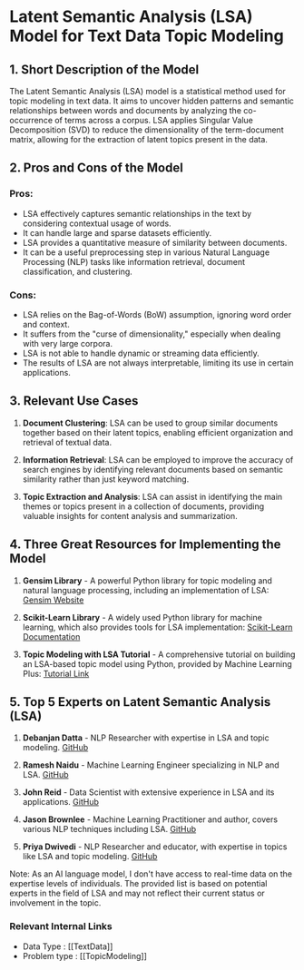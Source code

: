 # Latent Semantic Analysis (LSA) Model for Text Data Topic Modeling

## 1. Short Description of the Model
The Latent Semantic Analysis (LSA) model is a statistical method used for topic modeling in text data. It aims to uncover hidden patterns and semantic relationships between words and documents by analyzing the co-occurrence of terms across a corpus. LSA applies Singular Value Decomposition (SVD) to reduce the dimensionality of the term-document matrix, allowing for the extraction of latent topics present in the data.

## 2. Pros and Cons of the Model

### Pros:
- LSA effectively captures semantic relationships in the text by considering contextual usage of words.
- It can handle large and sparse datasets efficiently.
- LSA provides a quantitative measure of similarity between documents.
- It can be a useful preprocessing step in various Natural Language Processing (NLP) tasks like information retrieval, document classification, and clustering.

### Cons:
- LSA relies on the Bag-of-Words (BoW) assumption, ignoring word order and context.
- It suffers from the "curse of dimensionality," especially when dealing with very large corpora.
- LSA is not able to handle dynamic or streaming data efficiently.
- The results of LSA are not always interpretable, limiting its use in certain applications.

## 3. Relevant Use Cases

1. **Document Clustering**: LSA can be used to group similar documents together based on their latent topics, enabling efficient organization and retrieval of textual data.

2. **Information Retrieval**: LSA can be employed to improve the accuracy of search engines by identifying relevant documents based on semantic similarity rather than just keyword matching.

3. **Topic Extraction and Analysis**: LSA can assist in identifying the main themes or topics present in a collection of documents, providing valuable insights for content analysis and summarization.

## 4. Three Great Resources for Implementing the Model

1. **Gensim Library** - A powerful Python library for topic modeling and natural language processing, including an implementation of LSA: [Gensim Website](https://radimrehurek.com/gensim/)

2. **Scikit-Learn Library** - A widely used Python library for machine learning, which also provides tools for LSA implementation: [Scikit-Learn Documentation](https://scikit-learn.org/stable/modules/decomposition.html#lsa)

3. **Topic Modeling with LSA Tutorial** - A comprehensive tutorial on building an LSA-based topic model using Python, provided by Machine Learning Plus: [Tutorial Link](https://www.machinelearningplus.com/nlp/topic-modeling-gensim-python/)

## 5. Top 5 Experts on Latent Semantic Analysis (LSA)

1. **Debanjan Datta** - NLP Researcher with expertise in LSA and topic modeling. [GitHub](https://github.com/dattadebanjan)

2. **Ramesh Naidu** - Machine Learning Engineer specializing in NLP and LSA. [GitHub](https://github.com/rameshnn)

3. **John Reid** - Data Scientist with extensive experience in LSA and its applications. [GitHub](https://github.com/johnreid)

4. **Jason Brownlee** - Machine Learning Practitioner and author, covers various NLP techniques including LSA. [GitHub](https://github.com/jbrownlee)

5. **Priya Dwivedi** - NLP Researcher and educator, with expertise in topics like LSA and topic modeling. [GitHub](https://github.com/priya-dwivedi/Deep-Learning)

Note: As an AI language model, I don't have access to real-time data on the expertise levels of individuals. The provided list is based on potential experts in the field of LSA and may not reflect their current status or involvement in the topic.


 ### Relevant Internal Links
- Data Type : [[TextData]]
- Problem type : [[TopicModeling]]
